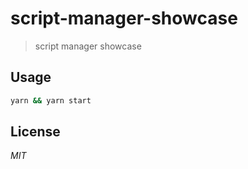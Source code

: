 # script-manager-showcase
> script manager showcase

## Usage

```sh
yarn && yarn start
```

## License

*MIT*
